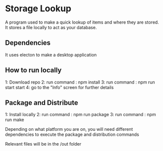 # Storage Lookup
A program used to make a quick lookup of items and where they are stored.
It stores a file locally to act as your database.

## Dependencies
It uses electon to make a desktop application

## How to run locally
1: Download repo
2: run command : npm install
3: run command : npm run start start
4: go to the "Info" screen for further details

## Package and Distribute
1: Install locally
2: run command : npm run package
3: run command : npm run make

Depending on what platform you are on, you will need different dependencies to execute the package and distribution commands

Relevant files will be in the /out folder
